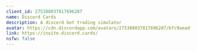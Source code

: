 ```yaml
---
client_id: 275388037817696287
name: Discord Cards
description: A discord bot trading simulator
avatar: https://cdn.discordapp.com/avatars/275388037817696287/bfc9aeadf4d178b72f3f033258da6cc1.png
link: https://invite.discord.cards/
nsfw: false
---
```

